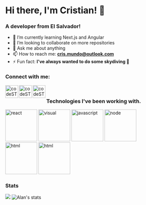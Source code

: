 <h1> Hi there, I'm Cristian! 👋 </h1>

<h3>A developer from El Salvador!</h3>

- 🌱 I’m currently learning Next.js and Angular
- 👯 I’m looking to collaborate on more repositories
- 💬 Ask me about anything
- 📫 How to reach me: **cris.mundo@outlook.com**
- ⚡ Fun fact: **I've always wanted to do some skydiving 🤣**

### Connect with me:

[<img align="left" alt="codeSTACKr | Twitter" width="40px" src="https://cdn.jsdelivr.net/npm/simple-icons@v3/icons/twitter.svg" />][twitter]
[<img align="left" alt="codeSTACKr | LinkedIn" width="40px" src="https://cdn.jsdelivr.net/npm/simple-icons@v3/icons/linkedin.svg" />][linkedin]
[<img align="left" alt="codeSTACKr | Instagram" width="40px" src="https://cdn.jsdelivr.net/npm/simple-icons@v3/icons/instagram.svg" />][instagram]

<br/>

### Technologies I've been working with.
<!-- Banner -->
<p>
   <img src="https://media.giphy.com/media/eNAsjO55tPbgaor7ma/giphy.gif" width="100px" height="100px" alt="react" />
   <img src="https://media.giphy.com/media/SS8CV2rQdlYNLtBCiF/giphy.gif" width="100px" height="100px" alt="visual" />
   <img src="https://media.giphy.com/media/ln7z2eWriiQAllfVcn/source.gif" width="100px" height="100px" alt="javascript" />
   <img src="https://media.giphy.com/media/kdFc8fubgS31b8DsVu/giphy.gif" width="100px" height="100px" alt="node" />
   <img src="https://upload.wikimedia.org/wikipedia/commons/thumb/6/61/HTML5_logo_and_wordmark.svg/1200px-HTML5_logo_and_wordmark.svg.png" width="100px" height="100px" alt="html" />
   <img src="https://upload.wikimedia.org/wikipedia/commons/thumb/d/d5/CSS3_logo_and_wordmark.svg/1200px-CSS3_logo_and_wordmark.svg.png" width="100px" height="100px" alt="html"/>
</p>

### Stats

<img src="https://github-readme-stats.vercel.app/api/top-langs/?username=AzzarCM&theme=dracula&layout=compact%22%20alt=%22Top%20langs"/>
<img src="https://github-readme-stats.vercel.app/api?username=AzzarCM&show_icons=true&theme=dracula&hide_title=true&count_private=true" alt="Alan's stats"/>


[twitter]: https://twitter.com/cristianmundo_
[instagram]: https://www.instagram.com/crismundo_/
[linkedin]: https://www.linkedin.com/in/cristian-mundo-833797212/
